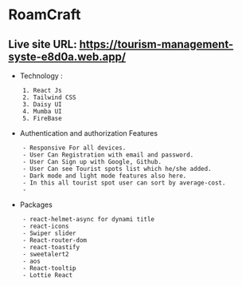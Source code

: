 # RoamCraft

## Live site URL: https://tourism-management-syste-e8d0a.web.app/

- Technology :

```base
    1. React Js
    2. Tailwind CSS
    3. Daisy UI
    4. Mumba UI
    5. FireBase
```

- Authentication and authorization Features

```
    - Responsive For all devices.
    - User Can Registration with email and password.
    - User Can Sign up with Google, Github.
    - User Can see Tourist spots list which he/she added.
    - Dark mode and light mode features also here.
    - In this all tourist spot user can sort by average-cost.
    -
```

- Packages

```
    - react-helmet-async for dynami title
    - react-icons
    - Swiper slider
    - React-router-dom
    - react-toastify
    - sweetalert2
    - aos
    - React-tooltip
    - Lottie React
```
